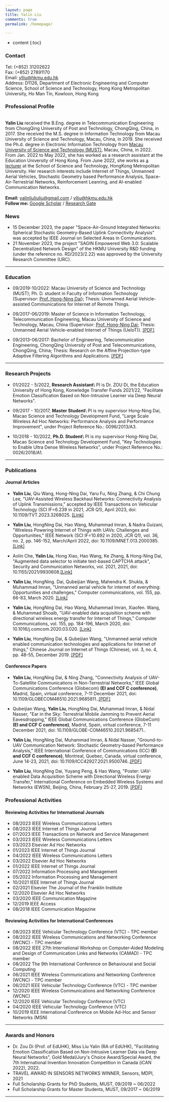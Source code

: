 ```yaml
---
layout: page
title: Yalin Liu
comments: true
permalink: /homepage/

---
```


* content
{:toc}

### Contact

Tel: (+852) 31202622<br> 
Fax: (+852) 27891170<br> 
Email: ylliu@hkmu.edu.hk<br> 
Address: D1126, Department of Electronic Engineering and Computer Science, School of Science and Technology, Hong Kong Metropolitan University, Ho Man Tin, Kowloon, Hong Kong

### Professional Profile
 
<br>**Yalin Liu** received the B.Eng. degree in Telecommunication Engineering from ChongQing University of Post and Technology, ChongQing, China, in 2017. She received the M.S. degree in Information Technology from Macau University of Science and Technology, Macau, China, in 2019. She received the Ph.d. degree in Electronic Information Technology from [Macau University of Science and Technology (MUST)](https://www.must.edu.mo/), Macau, China, in 2022. From Jan. 2022 to May 2022, she has worked as a research assistant at the Education University of Hong Kong. From June 2022, she works as [a lecturer](https://www.hkmu.edu.hk/st/people/key-staff/staff-profile/?email=ylliu&unit=S&T&po=N) at the School of Science and Technology, HongKong Metropolitan University. Her research interests include Internet of Things, Unmanned Aerial Vehicles, Stochastic Geometry based Performance Analysis, Space-Air-Terrestrial Networks, Reinforcement Leanring, and AI-enabled Communication Networks. <br> <br> **Email:** <yalinliuliuliu@gmail.com> / <ylliu@hkmu.edu.hk>  &emsp; <br>  **Follow me:** [Google Scholar](https://scholar.google.com/citations?user=boJGB9cAAAAJ&hl=zh-CN) / [Research Gate](https://www.researchgate.net/profile/Yalin-Liu/research?ev=prf_act)  &emsp;

### News

* 15 December 2023, the paper "Space-Air-Ground Integrated Networks: Spherical Stochastic Geometry-Based Uplink Connectivity Analysis" was accepted by IEEE Journal on Selected Areas in Communications.
* 21 November 2023, the project "SAGIN Empowered Web 3.0: Scalable Decentralized Network Design" of the HKMU University R\&D funding (under the reference no. RD/2023/2.22) was approved by the University Research Committee (URC).

<!-- * April 2023，the paper "UAV-Assisted Wireless Backhaul Networks: Connectivity Analysis of Uplink Transmissions" was accepted by IEEE Transactions on Vehicular Technology.
* 20 Oct. 2022, receive the Ph.D. degree in Electronic Information Technology from [Macau University of Science and Technology (MUST)](https://www.must.edu.mo/), Macau, China.
* 30 Aug. 2022, awarded Gold Medal/Jury's Choice Award/Special Award, with the invention "Dr Zou Di (Prof. of EdUHK), Miss Liu Yalin (RA of EdUHK), Facilitating Emotion Classification Based on Non-Intrusive Learner Data via Deep Neural Networks", in the 7th International Invention Innovation Competition in Canada (iCAN 2022).
* 20 June 2022, work as a **lecturer** at the School of Science and Technology, HongKong Metropolitan University.  --> 

---

### Education 

* 09/2019-10/2022: Macau University of Science and Technology (MUST); Ph. D. student in Faculty of Information Technology (Supervisor: [Prof. Hong-Ning Dai](https://www.henrylab.net/pubtype/journal/)); Thesis: Unmanned Aerial Vehicle-assisted Communications for Internet of Remote Things. 

* 09/2017-06/2019: Master of Science in Information Technology, Telecommunication Engineering, Macau University of Science and Technology, Macau, China (Supervisor: [Prof. Hong-Ning Dai](https://www.henrylab.net/pubtype/journal/); Thesis: Unmanned Aerial Vehicle-enabled Internet of Things (UeIoT)). [[PDF]](https://github.com/yalin-liu/yalin-liu.github.io/blob/d82d9ad7fcb415b7500a357307ff06702e5ae261/papers/Master_Thesis.pdf)

* 09/2013-06/2017: Bachelor of Engineering, Telecommunication Engineering, ChongQing University of Post and Telecommunications, ChongQing, China; Thesis: Research on the Affine Projection-type Adaptive Filtering Algorithms and Applications. [[PDF]](https://github.com/yalin-liu/yalin-liu.github.io/blob/d82d9ad7fcb415b7500a357307ff06702e5ae261/papers/Bach_Thesis.pdf)

---

### Research Projects

* 01/2022 - 5/2022, **Research Assistant**\\
		PI is Dr. ZOU Di, the Education University of Hong Kong, Konwledge Transfer Funds 2021/22, "Facilitate Emotion Classification Based on Non-Intrusive Learner via Deep Neural Networks".

* 09/2017 - 10/2017, **Master Student**\\
		PI is my supervisor Hong-Ning Dai, Macao Science and Technology Development Fund,	"Large Scale Wireless Ad Hoc Networks: Performance Analysis and Performance Improvement", under Project Reference No.: 0096/2013/A3.
* 10/2018 - 10/2022, **Ph.D. Student**\\
		PI is my supervisor Hong-Ning Dai, Macao Science and Technology Development Fund,	"Key Technologies to Enable Ultra Dense Wireless Networks", under Project Reference No.: 0026/2018/A1.
		
---

### Publications
#### Journal Articles

* **Yalin Liu**, Qiu Wang, Hong-Ning Dai, Yaru Fu, Ning Zhang, & Chi Chung Lee, "UAV-Assisted Wireless Backhaul Networks: Connectivity Analysis of Uplink Transmissions," accepted by IEEE Transactions on Vehicular Technology (SCI IF=6.239 in 2021, JCR Q1), April 2023, doi: 10.1109/TVT.2023.3268025. [[Link]](https://ieeexplore.ieee.org/document/10104142)

* **Yalin Liu**, HongNing Dai, Hao Wang, Muhammad Imran, & Nadra Guizani, "Wireless Powering Internet of Things with UAVs: Challenges and Opportunities," IEEE Network (SCI IF=10.692 in 2020, JCR Q1), vol. 36, no. 2, pp. 146-152, March/April 2022, doi: 10.1109/MNET.013.2000385. [[Link]](https://ieeexplore.ieee.org/document/9762455)

* Aolin Che, **Yalin Liu**, Hong Xiao, Hao Wang, Ke Zhang, & Hong-Ning Dai, "Augmented data selector to initiate text-based CAPTCHA attack", Security and Communication Networks, vol. 2021, 2021, doi: 10.1155/2021/9930608.[[Link]](https://www.hindawi.com/journals/scn/2021/9930608/)

* **Yalin Liu**, HongNing. Dai, Qubeijian Wang, Mahendra K. Shukla, & Muhammad Imran, "Unmanned aerial vehicle for internet of everything: Opportunities and challenges," Computer communications, vol. 155, pp. 66-83, March 2020. [[Link]](https://www.sciencedirect.com/science/article/pii/S0140366419318754)

*  **Yalin Liu**, HongNing Dai, Hao Wang, Muhammad Imran, Xiaofen. Wang, & Muhammad Shoaib, "UAV-enabled data acquisition scheme with directional wireless energy transfer for Internet of Things," Computer Communications, vol. 155, pp. 184-196, March 2020, doi: 10.1016/j.comcom.2020.03.020. [[Link]](https://www.sciencedirect.com/science/article/pii/S0140366419304852)

*  **Yalin Liu**, HongNing Dai, & Qubeijian Wang, "Unmanned aerial vehicle enabled communication technologies and applications for Internet of things," Chinese Journal on Internet of Things (Chinese), vol. 3, no. 4, pp. 48-55, December 2019. [[PDF]](https://www.henrylab.net/wp-content/uploads/2020/02/UEIoT-CIoTJ19.pdf)


#### Conference Papers

* **Yalin Liu**, HongNing Dai, & Ning Zhang, "Connectivity Analysis of UAV-To-Satellite Communications in Non-Terrestrial Networks," IEEE Global Communications Conference (Globecom) **(EI and CCF C conference)**, Madrid, Spain, virtual conference, 7-11 December 2021, doi: 10.1109/GLOBECOM46510.2021.9685811..[[PDF]](https://github.com/yalin-liu/yalin-liu.github.io/blob/ac92780f706900d9da2079947c9eeec5fb317105/papers/A2S%20GloCom.pdf)

* Qubeijian Wang, **Yalin Liu**, HongNing Dai, Muhammad Imran, & Nidal Nasser, "Ear in the Sky: Terrestrial Mobile Jamming to Prevent Aerial Eavesdropping," IEEE Global Communications Conference (GlobeCom) **(EI and CCF C conference)**, Madrid, Spain, virtual conference, 7-11 December 2021, doi: 10.1109/GLOBE-COM46510.2021.9685471..

* **Yalin Liu**, HongNing Dai, Muhammad Imran, & Nidal Nasser, "Ground-to-UAV Communication Network: Stochastic Geometry-based Performance Analysis," IEEE International Conference of Communications (ICC) **(EI and CCF C conference)**, Montreal, Quebec, Canada, virtual conference, June 14-23, 2021, doi: 10.1109/ICC42927.2021.9500746..[[PDF]](https://github.com/yalin-liu/yalin-academic/blob/4c682e1a003864ffb4a826131beab179963baa59/papers/SGG2U.pdf)

* **Yalin Liu**, HongNing Dai, Yuyang Peng, & Hao Wang, "Poster: UAV-enabled Data Acquisition Scheme with Directional Wireless Energy Transfer," International Conference on Embedded Wireless Systems and Networks (EWSN), Beijing, China, February 25-27, 2019. [[PDF]](https://github.com/yalin-liu/yalin-academic/blob/517ff5d24a5fa74da5a7ebe9110e15de7d988c01/papers/EWSN-liu.pdf)


### Professional Activities

#### Reviewing Activities for International Journals
* 08/2023 IEEE Wireless Communications Letters
* 08/2023 IEEE Internet of Things Journal
* 07/2023 IEEE Transactions on Network and Service Management
* 03/2023 IEEE Wireless Communications Letters
* 03/2023 Elsevier Ad Hoc Networks
* 01/2023 IEEE Internet of Things Journal
* 04/2022 IEEE Wireless Communications Letters
* 03/2022 Elsevier Ad Hoc Networks
* 01/2022 IEEE Internet of Things Journal
* 07/2022 Information Processing and Management
* 05/2022 Information Processing and Management
* 10/2021 IEEE Internet of Things Journal
* 02/2021 Elsevier The Journal of the Franklin Institute 
* 12/2020 Elsevier Ad Hoc Networks
* 03/2020 IEEE Communication Magazine
* 12/2019 IEEE Access
* 08/2018 IEEE Communication Magazine

#### Reviewing Activities for International Conferences
* 08/2023 IEEE Vehicular Technology Conference (VTC) - TPC member
* 08/2022 IEEE Wireless Communications and Networking Conference (WCNC) - TPC member
* 08/2022 IEEE 27th International Workshop on Computer-Aided Modeling and Design of Communication Links and Networks (CAMAD) - TPC member
* 08/2022 The 9th International Conference on Behavioural and Social Computing
* 06/2021 IEEE Wireless Communications and Networking Conference (WCNC) - TPC member
* 06/2021 IEEE Vehicular Technology Conference (VTC) - TPC member
* 12/2020 IEEE Wireless Communications and Networking Conference (WCNC)
* 12/2020 IEEE Vehicular Technology Conference (VTC)
* 04/2020 IEEE Vehicular Technology Conference (VTC)
* 10/2019 IEEE International Conference on Mobile Ad-Hoc and Sensor Networks (MSN) 


---

### Awards and Honors
*  Dr. Zou Di (Prof. of EdUHK), Miss Liu Yalin (RA of EdUHK), "Facilitating Emotion Classification Based on Non-Intrusive Learner Data via Deep Neural Networks", Gold Medal/Jury's Choice Award/Special Award, the 7th International Invention Innovation Competition in Canada (iCAN 2022), 2022.
*  TRAVEL AWARD IN SENSORS NETWORKS WINNER, Sensors, MDPI, 2021
*  Full Scholarship Grants for PhD Students, MUST, 09/2019 ~ 06/2022
*  Full Scholarship Grants for Master Students, MUST, 09/2017 ~ 06/2019

---
